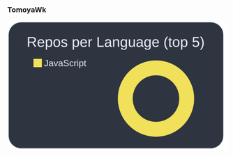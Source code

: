 ### TomoyaWk

[![](https://raw.githubusercontent.com/TomoyaWk/TomoyaWk/main/profile-summary-card-output/nord_dark/1-repos-per-language.svg)](https://github.com/vn7n24fzkq/github-profile-summary-cards)


